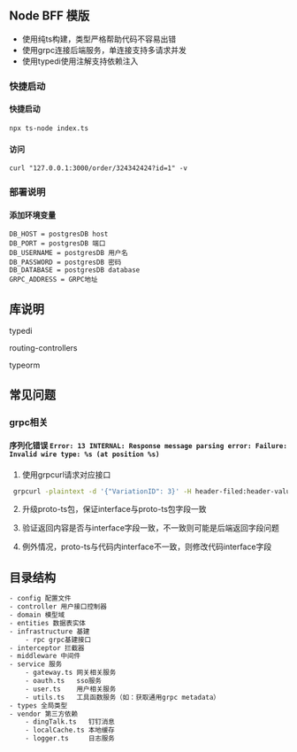 ## Node BFF 模版

- 使用纯ts构建，类型严格帮助代码不容易出错
- 使用grpc连接后端服务，单连接支持多请求并发
- 使用typedi使用注解支持依赖注入

### 快捷启动


#### 快捷启动

```
npx ts-node index.ts
```

#### 访问

```
curl "127.0.0.1:3000/order/324342424?id=1" -v
```

### 部署说明

#### 添加环境变量

```text
DB_HOST = postgresDB host
DB_PORT = postgresDB 端口
DB_USERNAME = postgresDB 用户名
DB_PASSWORD = postgresDB 密码
DB_DATABASE = postgresDB database
GRPC_ADDRESS = GRPC地址
```

## 库说明

typedi

routing-controllers

typeorm

## 常见问题

### grpc相关

#### 序列化错误 `Error: 13 INTERNAL: Response message parsing error: Failure: Invalid wire type: %s (at position %s)`

1. 使用grpcurl请求对应接口

```bash
 grpcurl -plaintext -d '{"VariationID": 3}' -H header-filed:header-value -H header-filed-1:header-value-2 1.1.1.1:10086 ProductService/GetProduct
```

2. 升级proto-ts包，保证interface与proto-ts包字段一致

3. 验证返回内容是否与interface字段一致，不一致则可能是后端返回字段问题

4. 例外情况，proto-ts与代码内interface不一致，则修改代码interface字段

## 目录结构
```bash
- config 配置文件
- controller 用户接口控制器
- domain 模型域
- entities 数据表实体
- infrastructure 基建
    - rpc grpc基建接口
- interceptor 拦截器
- middleware 中间件
- service 服务
    - gateway.ts 网关相关服务
    - oauth.ts   sso服务
    - user.ts    用户相关服务
    - utils.ts   工具函数服务（如：获取通用grpc metadata）
- types 全局类型
- vendor 第三方依赖
    - dingTalk.ts   钉钉消息
    - localCache.ts 本地缓存
    - logger.ts     日志服务
```
